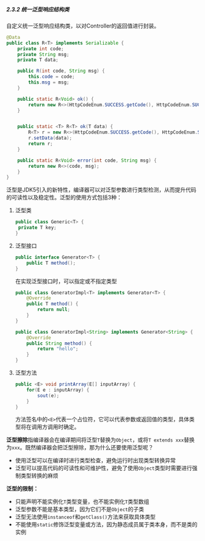 ##### 2.3.2 统一泛型响应结构类

自定义统一泛型响应结构类，以对Controller的返回值进行封装。

```java
@Data
public class R<T> implements Serializable {
	private int code;
	private String msg;
	private T data;

	public R(int code, String msg) {
		this.code = code;
		this.msg = msg;
	}

	public static R<Void> ok() {
		return new R<>(HttpCodeEnum.SUCCESS.getCode(), HttpCodeEnum.SUCCESS.getMsg());
	}


	public static <T> R<T> ok(T data) {
		R<T> r = new R<>(HttpCodeEnum.SUCCESS.getCode(), HttpCodeEnum.SUCCESS.getMsg());
		r.setData(data);
		return r;
	}

	public static R<Void> error(int code, String msg) {
		return new R<>(code, msg);
	}
}
```

泛型是JDK5引入的新特性，编译器可以对泛型参数进行类型检测，从而提升代码的可读性以及稳定性。泛型的使用方式包括3种：

1. 泛型类

   ```java
   public class Generic<T> {
   	private T key;
   }
   ```

2. 泛型接口

   ```java
   public interface Generator<T> {
       public T method();
   }
   ```

   在实现泛型接口时，可以指定或不指定类型

   ```java
   public class GeneratorImpl<T> implements Generator<T> {
       @Override
       public T method() {
           return null;
       }
   }
   
   public class GeneratorImpl<String> implements Generator<String> {
       @Override
       public String method() {
           return "hello";
       }
   }
   ```

3. 泛型方法

   ```java
   public <E> void printArray(E[] inputArray) {
       for(E e : inputArray) {
           sout(e);
       }
   }
   ```

   方法签名中的`<E>`代表一个占位符，它可以代表参数或返回值的类型，具体类型将在调用方调用时确定。

**泛型擦除**指编译器会在编译期间将泛型`T`替换为`Object`，或将`T extends xxx`替换为`xxx`。既然编译器会把泛型擦除，那为什么还要使用泛型呢？
- 使用泛型可以在编译时进行类型检查，避免运行时出现类型转换异常
- 泛型可以提高代码的可读性和可维护性，避免了使用`Object`类型时需要进行强制类型转换的麻烦

**泛型的限制：**
- 只能声明不能实例化`T`类型变量，也不能实例化`T`类型数组
- 泛型参数不能是基本类型，因为它们不是`Object`的子类
- 泛型无法使用`instanceof`和`getClass()`方法来获取具体类型
- 不能使用`static`修饰泛型变量或方法，因为静态成员属于类本身，而不是类的实例